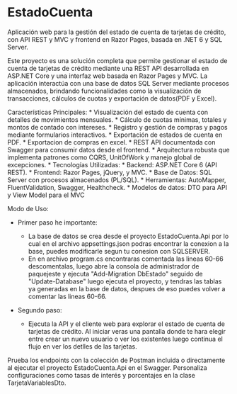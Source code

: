 # EstadoCuenta
Aplicación web para la gestión del estado de cuenta de tarjetas de crédito, con API REST y  MVC y frontend en Razor Pages, basada en .NET 6 y SQL Server.

Este proyecto es una solución completa que permite gestionar el estado de cuenta de tarjetas de crédito mediante una REST API desarrollada en ASP.NET Core y una interfaz web basada en Razor Pages y MVC. La aplicación interactúa con una base de datos SQL Server mediante procesos almacenados, brindando funcionalidades como la visualización de transacciones, cálculos de cuotas y exportación de datos(PDF y Excel).

Características Principales: 
	* Visualización del estado de cuenta con detalles de movimientos mensuales.
	* Cálculo de cuotas mínimas, totales y montos de contado con intereses.
	* Registro y gestión de compras y pagos mediante formularios interactivos.
	* Exportación de estados de cuenta en PDF.
	* Exportacion de compras en excel.
	* REST API documentada con Swagger para consumir datos desde el frontend.
	* Arquitectura robusta que implementa patrones como CQRS, UnitOfWork y manejo global de excepciones.
	* Tecnologías Utilizadas:
	* Backend: ASP.NET Core 6 (API REST).
	* Frontend: Razor Pages, jQuery, y MVC.
	* Base de Datos: SQL Server con procesos almacenados (PL/SQL).
	* Herramientas: AutoMapper, FluentValidation, Swagger, Healthcheck.
	* Modelos de datos: DTO para API y View Model para el MVC

	  

Modo de Uso:

* Primer paso he importante:
   
	- La base de datos se crea desde el proyecto EstadoCuenta.Api por lo cual en el archivo appsettings.json
	podras encontrar la  conexion a la base, puedes modificarle segun tu conesion con SQLSERVER.
	- En en archivo program.cs encontraras comentada las lineas 60-66 descomentalas, luego abre la consola
	de administrador de paquejeste y ejecuta "Add-Migration DbEstado" seguido de "Update-Database" 
	luego ejecuta el proyecto, y tendras las tablas ya generadas en la base de datos, despues de eso puedes volver
	a comentar las lineas 60-66.
	
* Segundo paso:
  
  	- Ejecuta la API y el cliente web para explorar el estado de cuenta de tarjetas de crédito.
  	Al iniciar veras una pantalla donde te hara elegir entre crear un nuevo usuario o ver los existentes
  	luego continua el flujo en ver los detlles de las tarjetas.

Prueba los endpoints con la colección de Postman incluida o directamente al ejecutar el proyecto EstadoCuenta.Api en el Swagger.
Personaliza configuraciones como tasas de interés y porcentajes en la clase TarjetaVariablesDto.
